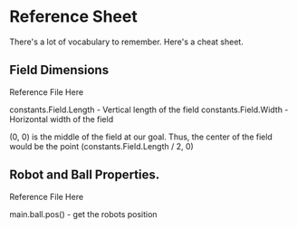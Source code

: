 # Reference Sheet
There's a lot of vocabulary to remember. Here's a cheat sheet.

## Field Dimensions
Reference File Here

constants.Field.Length - Vertical length of the field
constants.Field.Width - Horizontal width of the field

(0, 0) is the middle of the field at our goal. Thus, the center of the field would be the point (constants.Field.Length / 2, 0)

## Robot and Ball Properties. 
Reference File Here

main.ball.pos() - get the robots position

